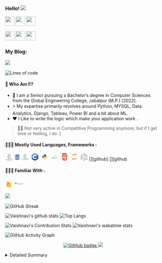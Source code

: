 
### Hello!  <img src="https://github.com/TheDudeThatCode/TheDudeThatCode/blob/master/Assets/Hi.gif" width="29px">


<a href="https://twitter.com/Vaishnvi_"><img src="https://www.flaticon.com/svg/static/icons/svg/174/174876.svg" width="30" height="30"></a>
<a href="https://www.linkedin.com/in/vaishnavi-lakhera-925305174/"><img src="https://www.flaticon.com/svg/static/icons/svg/174/174857.svg" width="30" height="30"></a>
<a href="mailto:missvaishnavi786@gmail.com"><img src="https://www.flaticon.com/svg/static/icons/svg/646/646187.svg" width="30" height="30"></a>

<a href="https://www.facebook.com/vaishnavi.l.92"><img src="https://www.flaticon.com/svg/static/icons/svg/733/733547.svg" width="30" height="30"></a>
<a href="https://t.me/Vaishnavi_Lakhera"><img src="https://www.flaticon.com/svg/static/icons/svg/1532/1532545.svg" width="30" height="30"></a>
<a href="https://www.instagram.com/vaishnavi_lakhera_786/"><img src="https://www.flaticon.com/svg/static/icons/svg/174/174855.svg" width="30" height="30" /></a>
<br>

### My Blog: 

<a href="https://medium.com/@VaishnaviLakhera"><img src="https://img.shields.io/badge/Medium-12100E?style=for-the-badge&logo=medium&logoColor=white" /></a>



![Lines of code](https://img.shields.io/badge/From%20Hello%20World%20I've%20written-10000%20Lines%20of%20code-blue)

#### 🤔 Who Am I!?

- 🏫 I am a Senior pursuing a Bachelor’s degree in Computer Sciences from the Global Engineering College, Jabalpur (M.P.) [2022].
- ⚡️ My expertise primarily revolves around Python, MYSQL, Data Analytics, Django, Tableau, Power BI and a bit about ML.
- ♥️ I Like to write the logic which make your application work .
> 🐱‍💻 Not very active in Competitive Programming anymore, but if I get time or feeling, I do :)


#### 👨🏻‍💻 Mostly Used Languages, Frameworks :

<img height="24" src="https://raw.githubusercontent.com/github/explore/80688e429a7d4ef2fca1e82350fe8e3517d3494d/topics/c/c.png">&nbsp;&nbsp;<img height="24" src="https://raw.githubusercontent.com/github/explore/80688e429a7d4ef2fca1e82350fe8e3517d3494d/topics/cpp/cpp.png">&nbsp;&nbsp;<img height="24" src="https://raw.githubusercontent.com/github/explore/80688e429a7d4ef2fca1e82350fe8e3517d3494d/topics/python/python.png">&nbsp;&nbsp;<img height="24" src="https://raw.githubusercontent.com/github/explore/80688e429a7d4ef2fca1e82350fe8e3517d3494d/topics/mysql/mysql.png">&nbsp;&nbsp;<img height="24"  src="https://raw.githubusercontent.com/github/explore/80688e429a7d4ef2fca1e82350fe8e3517d3494d/topics/html/html.png">&nbsp;&nbsp;<img height="24" src="https://raw.githubusercontent.com/github/explore/80688e429a7d4ef2fca1e82350fe8e3517d3494d/topics/jupyter-notebook/jupyter-notebook.png">&nbsp;&nbsp;<img height="24" src="https://raw.githubusercontent.com/github/explore/80688e429a7d4ef2fca1e82350fe8e3517d3494d/topics/electron/electron.png">
[<img align="left" alt="C" width="26px" src="https://raw.githubusercontent.com/github/explore/80688e429a7d4ef2fca1e82350fe8e3517d3494d/topics/c/c.png" />][github]
[<img align="left" alt="SQL" width="26px" src="https://raw.githubusercontent.com/github/explore/80688e429a7d4ef2fca1e82350fe8e3517d3494d/topics/sql/sql.png" />][github


#### 👨🏻‍💻 Familiar With :


<img height="24" src="https://raw.githubusercontent.com/github/explore/80688e429a7d4ef2fca1e82350fe8e3517d3494d/topics/firebase/firebase.png">&nbsp;&nbsp;<img height="30" src="https://raw.githubusercontent.com/github/explore/80688e429a7d4ef2fca1e82350fe8e3517d3494d/topics/mongodb/mongodb.png">&nbsp;&nbsp; 

<img src="https://github-profile-trophy.vercel.app/?username=VaishnaviLakhera&theme=onedark&column=3&margin-w=15&margin-h=15">


![GitHub Streak](https://github-readme-streak-stats.herokuapp.com/?user=VaishnaviLakhera&theme=tokyonight&count_private=true)

![Vaishnavi's github stats](https://github-readme-stats.vercel.app/api?username=VaishnaviLakhera&show_icons=true&hide_border=true&theme=tokyonight&count_private=true) 
![Top Langs](https://github-readme-stats.vercel.app/api/top-langs/?username=VaishnaviLakhera&layout=compact&theme=tokyonight)

![Vaishnavi's Contribution Stats](https://github-contribution-stats.vercel.app/api/?username=VaishnaviLakhera)
![Vaishnavi's wakatime stats](https://github-readme-stats.vercel.app/api/wakatime?username=VaishnaviLakhera&layout=compact)

![GitHub Activity Graph](https://activity-graph.herokuapp.com/graph?username=VaishnaviLakhera&theme=github&count_private=true)  


<p align="center">
<a href="https://github.com/VaishnaviLakhera?tab=followers">
    <img src="https://img.shields.io/github/followers/VaishnaviLakhera?label=Followers&logo=GitHub&style=for-the-badge" alt="GitHub badge" />
  </a>
  <a href="https://twitter.com/Vaishnvi_">
    <img src="https://img.shields.io/twitter/follow/Vaishnvi_?label=Twitter&logo=twitter&style=for-the-badge" />
  </a>
    
 </p>
 


<details>
<summary>Detailed Summary</summary>
<br>
    
![Metrics](https://metrics.lecoq.io/VaishnaviLakhera?template=classic&activity=1&followup=1&languages=1&lines=1&people=1&activity.limit=5&activity.days=14&activity.filter=all&activity.visibility=all&activity.timestamps=false&languages.colors=github&languages.threshold=0%25&people.limit=28&people.size=28&people.types=followers%2C%20following&people.identicons=false&people.shuffle=false&config.timezone=Asia%2FCalcutta&config.twemoji=true)
    
</details>
<!--
**VaishnaviLakhera/VaishnaviLakhera** is a ✨ _special_ ✨ repository because its `README.md` (this file) appears on your GitHub profile.

Here are some ideas to get you started:

- 🔭 I’m currently working on ...
- 🌱 I’m currently learning ...
- 👯 I’m looking to collaborate on ...
- 🤔 I’m looking for help with ...
- 💬 Ask me about ...
- 📫 How to reach me: ...
- 😄 Pronouns: ...
- ⚡ Fun fact: ...
-->
